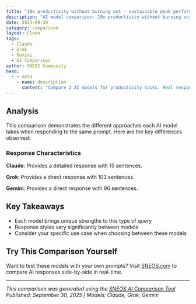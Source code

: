 ```yaml
---
title: "10x productivity without burning out - sustainable peak performance"
description: "AI model comparison: 10x productivity without burning out - sustainable peak performance..."
date: 2025-09-30
category: comparison
layout: Clean
tags:
  - Claude
  - Grok
  - Gemini
  - AI Comparison
author: SNEOS Community
head:
  - - meta
    - name: description
      content: "Compare 3 AI models for productivity hacks. Real responses from Claude, Grok, Gemini with detailed analysis."
---
```


<ChatComparison
  title="10x productivity without burning out - sustainable peak performance"
  prompt="10x productivity without burning out - sustainable peak performance"
  :responses='{"Claude": "# Sustainable Peak Performance: The 10x Productivity Framework\n\n## The Foundation: Energy Management Over Time Management\n\n**Peak performance isn\u0027t about working 10x harder\u2014it\u0027s about working 10x smarter.**\n\n### The 4 Energy Systems\n1. **Physical Energy**: Your body\u0027s capacity\n2. **Emotional Energy**: Your mood and motivation\n3. **Mental Energy**: Your cognitive resources\n4. **Spiritual Energy**: Your sense of purpose and meaning\n\n## The 10x Framework: Core Principles\n\n### 1. **The Pareto Amplifier (80/20 on Steroids)**\n- Identify the 1-3 activities that drive 80% of your results\n- Eliminate or delegate the bottom 80% of low-value tasks\n- **Action**: Weekly audit\u2014what generated the most value?\n\n### 2. **Energy-Based Scheduling**\n- **Peak hours**: Most complex, creative work\n- **Good hours**: Important but routine tasks\n- **Low hours**: Admin, meetings, easy tasks\n- **Recovery**: Complete rest or light activities\n\n### 3. **The Recovery Paradox**\nHigher performance requires MORE recovery, not less.\n\n**Daily Recovery Protocol:**\n- Micro-breaks every 90 minutes (5-10 min)\n- Proper sleep (7-9 hours, consistent schedule)\n- Movement breaks\n- Meditation/mindfulness (even 5 minutes)\n\n## Implementation Strategy\n\n### Week 1-2: Foundation Building\n- **Sleep optimization**: Fixed bedtime/wake time\n- **Energy tracking**: Note your natural high/low periods\n- **Task audit**: List everything you do for one week\n\n### Week 3-4: Strategic Elimination\n- **The \u0022Not-To-Do\u0022 list**: Actively eliminate low-value activities\n- **Batch similar tasks**: Email, meetings, admin work\n- **Set boundaries**: Protect your peak performance hours\n\n### Week 5-6: System Optimization\n- **Deep work blocks**: 2-4 hour focused sessions\n- **Communication protocols**: Specific times for messages/calls\n- **Decision automation**: Create systems for recurring choices\n\n## Daily Rhythms for Sustainable Peak Performance\n\n### Morning (Energy Investment)\n\u0060\u0060\u0060\n- 20 min: Movement/exercise\n- 10 min: Planning/priorities\n- 90-180 min: Most important work (deep focus)\n\u0060\u0060\u0060\n\n### Midday (Energy Maintenance)\n\u0060\u0060\u0060\n- Nutritious meal\n- Brief walk or movement\n- Medium-importance tasks\n\u0060\u0060\u0060\n\n### Evening (Energy Recovery)\n\u0060\u0060\u0060\n- Reflection: What worked/didn\u0027t work?\n- Preparation for tomorrow\n- Complete disconnection from work\n\u0060\u0060\u0060\n\n## The Multiplier Habits\n\n### 1. **Single-Tasking Mastery**\n- One priority per time block\n- Phone in airplane mode during deep work\n- Close all unnecessary browser tabs/apps\n\n### 2. **The 2-Minute Rule Enhanced**\n- \u003C2 minutes: Do immediately\n- 2-20 minutes: Batch for specific time blocks\n- \u003E20 minutes: Schedule intentionally\n\n### 3. **Strategic \u0022No\u0022**\n- Default response to new requests: \u0022Let me check my priorities\u0022\n- Ask: \u0022What should I stop doing to take this on?\u0022\n- Opportunity cost awareness\n\n## Technology for 10x Performance\n\n### Essential Tools\n- **Time blocking**: Calendar as your productivity system\n- **Distraction blockers**: Freedom, Cold Turkey, or similar\n- **Energy tracking**: Simple 1-10 daily energy ratings\n- **Task capture**: One trusted system (digital or analog)\n\n### Digital Minimalism\n- Notifications OFF for everything except true emergencies\n- Specific times for email/messages (not constant checking)\n- Social media time limits or elimination\n\n## Avoiding Burnout Warning Signs\n\n### Red Flags to Monitor:\n- Chronic fatigue despite adequate sleep\n- Decreased enthusiasm for work you usually enjoy\n- Increased irritability or impatience\n- Physical symptoms (headaches, tension, illness)\n- Declining quality of work despite more hours\n\n### Burnout Prevention:\n- **Weekly review**: Assess energy levels and workload\n- **Monthly recalibration**: Adjust systems based on what\u0027s working\n- **Quarterly breaks**: Longer recovery periods\n- **Annual sabbaticals**: Extended time for renewal\n\n## The Compound Effect\n\nSmall, consistent improvements compound exponentially:\n- 1% better daily = 37x improvement over a year\n- Focus on systems, not goals\n- Celebrate", "Grok": "Achieving 10x productivity while maintaining sustainable peak performance and avoiding burnout requires a strategic approach that balances efficiency, focus, energy management, and long-term well-being. Below is a comprehensive guide to help you scale your productivity without sacrificing your health or happiness.\n\n---\n\n### 1. Redefine Productivity: Focus on Outcomes, Not Hours\n- **Shift from Busy to Effective**: Productivity isn\u2019t about working harder or longer; it\u2019s about achieving more impactful results in less time. Focus on high-leverage tasks that drive 80% of your results (Pareto Principle).\n- **Set Clear Goals**: Define specific, measurable outcomes for each day, week, and month. Use frameworks like OKRs (Objectives and Key Results) to prioritize what matters most.\n- **Eliminate Low-Value Work**: Regularly audit your tasks and delegate, automate, or eliminate anything that doesn\u2019t align with your goals.\n\n**Action**: Identify your top 3 priorities each day (MITs - Most Important Tasks) and focus on completing them before anything else.\n\n---\n\n### 2. Master Deep Work and Focus\n- **Adopt Deep Work**: As described by Cal Newport, deep work is the ability to focus without distraction on cognitively demanding tasks. Schedule uninterrupted blocks of time (2-4 hours) for your most critical work.\n- **Minimize Distractions**: Use tools like website blockers (e.g., Freedom, Focus@Will) to eliminate social media, notifications, and other interruptions during work blocks.\n- **Batch Similar Tasks**: Group similar activities (e.g., emails, meetings) into specific time slots to reduce context switching, which kills productivity.\n\n**Action**: Schedule at least one 2-hour deep work session daily during your peak energy hours (often mornings).\n\n---\n\n### 3. Leverage Systems and Automation\n- **Build Systems**: Create repeatable processes for recurring tasks to reduce decision fatigue. For example, use templates for emails, checklists for projects, or Standard Operating Procedures (SOPs) for teams.\n- **Automate Repetitive Tasks**: Use tools like Zapier, IFTTT, or AI assistants to automate workflows (e.g., scheduling, data entry, follow-ups).\n- **Outsource**: Delegate tasks that don\u2019t require your unique skills to virtual assistants, freelancers, or team members.\n\n**Action**: Identify one repetitive task you do weekly and automate or delegate it this week.\n\n---\n\n### 4. Optimize Energy, Not Just Time\n- **Work in Cycles**: Follow the Ultradian Rhythm by working in focused bursts (90-120 minutes) followed by short breaks (5-15 minutes). Tools like the Pomodoro Technique can help.\n- **Prioritize Sleep**: Aim for 7-9 hours of quality sleep nightly. Poor sleep reduces cognitive function, decision-making, and emotional resilience.\n- **Eat for Energy**: Fuel your body with nutrient-dense foods (lean proteins, healthy fats, complex carbs) and avoid sugar crashes. Stay hydrated.\n- **Move Regularly**: Incorporate light exercise (e.g., walking, stretching, or yoga) to boost energy and mental clarity. Even 10 minutes daily can make a difference.\n\n**Action**: Track your energy levels for a week to identify your peak performance windows and align high-priority tasks with those times.\n\n---\n\n### 5. Protect Your Mental and Emotional Health\n- **Set Boundaries**: Learn to say \u201Cno\u201D to non-essential commitments. Protect your time and energy for what truly matters.\n- **Practice Mindfulness**: Use meditation, journaling, or breathing exercises to manage stress and maintain focus. Apps like Headspace or Calm can help.\n- **Take Breaks Intentionally**: Schedule regular \u201Coff\u201D time\u2014daily unplugging, weekly rest days, and quarterly mini-vacations\u2014to recharge.\n- **Celebrate Wins**: Acknowledge small and big achievements to maintain motivation and avoid feeling overwhelmed.\n\n**Action**: Block out 30 minutes daily for a non-work-related activity that brings you joy or relaxation.\n\n---\n\n### 6. Adopt a Growth Mindset\n- **Learn Continuously**: Invest in skills that multiply your output, such as mastering a new tool, learning to code, or improving communication.\n- **Iterate and Improve**: Treat productivity as an experiment. Test new strategies, measure results, and adjust accordingly.\n- **Seek Feedback**: Collaborate with mentors, peers, or coaches to identify blind spots and areas for improvement.\n\n**Action**: Dedicate 1 hour weekly to learning a high-impact skill or reading a book on productivity/peak performance (e.g., *Atomic Habits* by James Clear).\n\n---\n\n### 7. Use Technology Wisely\n- **Task Management Tools**: Use apps like Todoist, Asana, or Notion to organize tasks and track progress.\n- **Time Tracking**: Tools like Toggl or RescueTime help you analyze where your time goes and identify inefficiencies.\n- **AI Assistance**: Leverage AI tools (e.g., ChatGPT, Grammarly) to speed up research, writing, or brainstorming.\n\n**Action**: Pick one productivity tool to implement this week and commit to using it consistently.\n\n---\n\n### 8. Cultivate Discipline and Habits\n- **Start Small**: Build habits gradually using the \u201C2-Minute Rule\u201D\u2014begin with just 2 minutes of a new behavior (e.g., 2 minutes of writing) to overcome procrastination.\n- **Stack Habits**: Pair new habits with existing ones (e.g., meditate right after brushing your teeth) to make them stick.\n- **Stay Consistent**: Focus on showing up daily, even if imperfectly. Consistency compounds over time.\n\n**Action**: Choose one new productivity habit (e.g., morning planning) and commit to it for 30 days.\n\n---\n\n### 9. Build a Supportive Environment\n- **Curate Your Space**: Design a workspace that minimizes clutter and maximizes focus. Good lighting, ergonomics, and minimal distractions are key.\n- **Surround Yourself with Winners**: Connect with people who inspire and challenge you to grow, whether through communities, masterminds, or mentors.\n- **Communicate Needs**: Let family, friends, or colleagues know when you need uninterrupted focus time to avoid unnecessary interruptions.\n\n**Action**: Spend 15 minutes decluttering your workspace and removing distractions.\n\n---\n\n### 10. Measure Progress, Not Perfection\n- **Track Key Metrics**: Monitor outputs (e.g., projects completed, revenue generated) rather than inputs (e.g., hours worked).\n- **Reflect Weekly**: Set aside time each week to review what worked, what didn\u2019t, and how to improve.\n- **Adjust as Needed**: Life changes, and so should your strategies. Be flexible and adapt to new circumstances without guilt.\n\n**Action**: At the end of each week, write down 3 things you accomplished and 1 area to improve for the next week.\n\n---\n\n### Putting It All Together: A Sustainable 10x Productivity Plan\n- **Morning (Peak Energy)**: Deep work on MITs (2-3 hours).\n- **Midday**: Tactical tasks, meetings, or collaboration (batch process).\n- **Afternoon**: Review, plan, or lighter tasks; take breaks to recharge.\n- **Evening**: Unplug, relax, and prepare for the next day (no screens 1 hour before bed).\n- **Weekly**: Reflect, rest, and recalibrate (1 full rest day).\n- **Monthly**: Assess bigger goals, tweak systems, and plan ahead.\n\n---\n\n### Key Mindset Shift for Sustainability\nBurnout often comes from overworking, perfectionism, or lack of purpose. To achieve sustainable peak performance:\n- Work with intention, not desperation.\n- Rest as a strategy, not a reward.\n- Focus on progress over perfection.\n\nBy combining these principles\u2014focusing on high-impact work, managing energy, building systems, and prioritizing well-being\u2014you can realistically aim for 10x productivity while maintaining balance. Start small, be consistent, and adjust as you go. What\u2019s one strategy from this list you\u2019ll implement today?", "Gemini": "Achieving 10x productivity without burning out is a holy grail for many, and it\u0027s definitely attainable with a focus on sustainability. It\u0027s not about working 10 times harder, but about working 10 times *smarter*. Here\u0027s a breakdown of strategies to achieve sustainable peak performance:\n\n**I. Understanding the Principles:**\n\n* **It\u0027s Not Just About Time:** Forget the myth of fitting more into a 24-hour day. It\u0027s about *value* and *impact*. Focus on tasks that have the highest leverage.\n* **Sustainability is Key:** Burning out is counterproductive. We\u0027re aiming for a marathon, not a sprint. This means building habits that support long-term well-being.\n* **Personalization is Essential:** What works for one person might not work for another. Experiment, track, and adapt to find what suits your work style, personality, and needs.\n* **Focus Trumps Volume:** Prioritize ruthlessly. It\u0027s better to do a few critical things exceptionally well than many things poorly or moderately.\n* **Leverage the Power of Systems:** Create repeatable processes and workflows to automate or streamline common tasks.\n\n**II. Strategies for 10x Productivity and Sustainable Peak Performance:**\n\n**A. Foundations: Health and Well-being**\n\n* **Prioritize Sleep:** Aim for 7-9 hours of quality sleep. Sleep deprivation impairs cognitive function, decision-making, and overall productivity. Optimize your sleep environment (dark, quiet, cool). Establish a consistent sleep schedule.\n* **Nourishment and Hydration:** Fuel your body and brain with nutritious food and plenty of water. Avoid processed foods, excessive sugar, and caffeine. Focus on whole foods, lean protein, healthy fats, and complex carbohydrates.\n* **Regular Exercise:** Physical activity boosts energy levels, reduces stress, and improves cognitive function. Even short bursts of exercise can make a difference. Find activities you enjoy and make them a habit.\n* **Mindfulness and Stress Management:** Practice mindfulness techniques (meditation, deep breathing) to reduce stress and improve focus. Learn to recognize your stress triggers and develop coping mechanisms.\n* **Breaks and Downtime:** Schedule regular breaks throughout the day to rest and recharge. Take time off from work to pursue hobbies, spend time with loved ones, and disconnect from technology.\n\n**B. Optimizing Work Habits and Processes:**\n\n* **Ruthless Prioritization (Pareto Principle - 80/20 Rule):** Identify the 20% of your tasks that generate 80% of your results. Focus your energy on those high-impact activities. Use techniques like the Eisenhower Matrix (Urgent/Important) to prioritize tasks.\n* **Time Blocking and Task Batching:** Schedule specific blocks of time for focused work on specific tasks. Batch similar tasks together to minimize context switching and maximize efficiency.\n* **Eliminate Distractions:** Identify and eliminate distractions that interrupt your focus. Turn off notifications, close unnecessary tabs, and create a dedicated workspace free from interruptions.\n* **Pomodoro Technique:** Work in focused 25-minute intervals with short breaks in between. This technique can help you stay focused and avoid burnout.\n* **Deep Work:** Dedicate uninterrupted blocks of time to focus on cognitively demanding tasks. Minimize distractions and interruptions during these periods.\n* **Delegation:** Outsource or delegate tasks that you don\u0027t need to do yourself. Free up your time to focus on higher-value activities.\n* **Automation:** Automate repetitive tasks using software, tools, or scripts. This can save you significant time and effort.\n* **Effective Communication:** Communicate clearly and concisely to avoid misunderstandings and unnecessary back-and-forth. Use communication tools effectively (e.g., email, instant messaging, project management software).\n* **Meeting Optimization:** Minimize the number of meetings you attend. Prepare an agenda in advance and stick to it. End meetings with clear action items.\n* **Learn to Say No:** Don\u0027t be afraid to say no to tasks or commitments that don\u0027t align with your priorities. Protect your time and energy.\n* **Embrace Imperfection (Progress Over Perfection):** Don\u0027t get bogged down in trying to make everything perfect. Focus on making progress and iterating over time. Done is better than perfect.\n\n**C. Leveraging Technology and Tools:**\n\n* **Project Management Software (Asana, Trello, Jira):** Organize tasks, track progress, and collaborate with others.\n* **Time Tracking Software (Toggl Track, RescueTime):** Track how you spend your time to identify areas for improvement.\n* **Note-Taking and Knowledge Management (Evernote, Notion, Roam Research):** Capture ideas, organize information, and build a personal knowledge base.\n* **Automation Tools (Zapier, IFTTT):** Automate repetitive tasks and workflows.\n* **Communication Tools (Slack, Microsoft Teams):** Streamline communication and collaboration.\n* **Calendar Management (Google Calendar, Outlook Calendar):** Schedule appointments, set reminders, and block out time for focused work.\n* **Productivity Apps (Forest, Freedom):** Block distractions and improve focus.\n\n**D. Continuous Learning and Improvement:**\n\n* **Seek Feedback:** Regularly solicit feedback from colleagues, supervisors, or clients to identify areas for improvement.\n* **Reflect and Analyze:** Take time to reflect on your performance and identify what\u0027s working well and what\u0027s not.\n* **Experiment and Iterate:** Don\u0027t be afraid to experiment with new strategies and techniques. Track your results and adjust your approach as needed.\n* **Stay Updated:** Keep up-to-date with the latest research and best practices in productivity and well-being.\n* **Develop New Skills:** Invest in learning new skills that will enhance your productivity and effectiveness.\n\n**E. Mindset and Perspective:**\n\n* **Focus on Impact, Not Activity:** Constantly ask yourself, \u0022What is the most important thing I can do right now to achieve my goals?\u0022\n* **Cultivate a Growth Mindset:** Believe that your abilities can be developed through dedication and hard work.\n* **Practice Gratitude:** Take time to appreciate the good things in your life. Gratitude can boost your mood and improve your overall well-being.\n* **Embrace Failure as a Learning Opportunity:** Don\u0027t be afraid to fail. Learn from your mistakes and use them to improve your performance.\n* **Celebrate Successes:** Acknowledge and celebrate your accomplishments, no matter how small.\n\n**III. Avoiding Burnout:**\n\n* **Set Realistic Expectations:** Don\u0027t try to do too much at once. Focus on making steady progress.\n* **Establish Boundaries:** Set clear boundaries between work and personal life. Avoid working excessive hours.\n* **Delegate Effectively:** Trust your team members and give them the autonomy to do their jobs.\n* **Take Time Off:** Schedule regular vacations and breaks to recharge.\n* **Seek Support:** Talk to friends, family, or a therapist if you\u0027re feeling overwhelmed or stressed.\n* **Monitor Your Energy Levels:** Pay attention to your energy levels and take breaks when you need them.\n* **Practice Self-Care:** Engage in activities that you enjoy and that help you relax and de-stress.\n\n**In Summary:**\n\nAchieving 10x productivity sustainably is a journey, not a destination. It requires a holistic approach that focuses on your well-being, optimizes your work habits, leverages technology, and cultivates a positive mindset. By implementing these strategies and continuously learning and adapting, you can unlock your full potential and achieve sustainable peak performance without burning out. Remember to prioritize *quality* over *quantity*, and focus on making a meaningful impact. Good luck!\n"}' 
  published-date="12:57"
/>

## Analysis

This comparison demonstrates the different approaches each AI model takes when responding to the same prompt. Here are the key differences observed:

### Response Characteristics

**Claude**: Provides a detailed response with 15 sentences. 

**Grok**: Provides a direct response with 103 sentences. 

**Gemini**: Provides a direct response with 96 sentences. 

## Key Takeaways

- Each model brings unique strengths to this type of query
- Response styles vary significantly between models
- Consider your specific use case when choosing between these models

## Try This Comparison Yourself

Want to test these models with your own prompts? Visit [SNEOS.com](https://sneos.com) to compare AI responses side-by-side in real-time.

---

*This comparison was generated using the [SNEOS AI Comparison Tool](https://sneos.com)*
*Published: September 30, 2025 | Models: Claude, Grok, Gemini*
